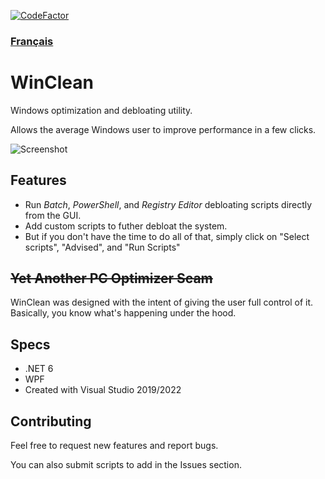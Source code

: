 [![CodeFactor](https://www.codefactor.io/repository/github/5cover/winclean/badge)](https://www.codefactor.io/repository/github/5cover/winclean)

### [Français](README.fr.md)

# WinClean
Windows optimization and debloating utility. 

Allows the average Windows user to improve performance in a few clicks.

![Screenshot](https://raw.githubusercontent.com/wiki/5cover/WinClean/img/MainWindow.png)

## Features
- Run *Batch*, *PowerShell*, and *Registry Editor* debloating scripts directly from the GUI.
- Add custom scripts to futher debloat the system.
- But if you don't have the time to do all of that, simply click on "Select scripts", "Advised", and "Run Scripts"

## ~~Yet Another PC Optimizer Scam~~
WinClean was designed with the intent of giving the user full control of it.
Basically, you know what's happening under the hood.

## Specs
- .NET 6
- WPF
- Created with Visual Studio 2019/2022

## Contributing
Feel free to request new features and report bugs.

You can also submit scripts to add in the Issues section.
